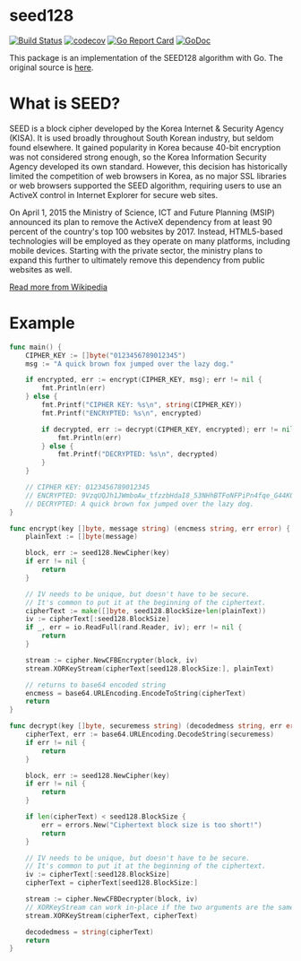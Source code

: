 # seed128
[![Build Status](https://travis-ci.org/geeksbaek/seed128.svg?branch=master)](https://travis-ci.org/geeksbaek/seed128)
[![codecov](https://codecov.io/gh/geeksbaek/seed128/branch/master/graph/badge.svg)](https://codecov.io/gh/geeksbaek/seed128)
[![Go Report Card](https://goreportcard.com/badge/github.com/geeksbaek/seed128)](https://goreportcard.com/report/github.com/geeksbaek/seed128)
[![GoDoc](https://godoc.org/github.com/geeksbaek/seed128?status.svg)](https://godoc.org/github.com/geeksbaek/seed128)

This package is an implementation of the SEED128 algorithm with Go. The original source is [here](https://seed.kisa.or.kr/iwt/ko/bbs/EgovReferenceDetail.do?bbsId=BBSMSTR_000000000002&nttId=34&pageIndex=1&searchCnd=&searchWrd=).

# What is SEED?

SEED is a block cipher developed by the Korea Internet & Security Agency (KISA). It is used broadly throughout South Korean industry, but seldom found elsewhere. It gained popularity in Korea because 40-bit encryption was not considered strong enough, so the Korea Information Security Agency developed its own standard. However, this decision has historically limited the competition of web browsers in Korea, as no major SSL libraries or web browsers supported the SEED algorithm, requiring users to use an ActiveX control in Internet Explorer for secure web sites.

On April 1, 2015 the Ministry of Science, ICT and Future Planning (MSIP) announced its plan to remove the ActiveX dependency from at least 90 percent of the country's top 100 websites by 2017. Instead, HTML5-based technologies will be employed as they operate on many platforms, including mobile devices. Starting with the private sector, the ministry plans to expand this further to ultimately remove this dependency from public websites as well.

[Read more from Wikipedia](https://en.wikipedia.org/wiki/SEED)

# Example

```go
func main() {
    CIPHER_KEY := []byte("0123456789012345")
    msg := "A quick brown fox jumped over the lazy dog."

    if encrypted, err := encrypt(CIPHER_KEY, msg); err != nil {
        fmt.Println(err)
    } else {
        fmt.Printf("CIPHER KEY: %s\n", string(CIPHER_KEY))
        fmt.Printf("ENCRYPTED: %s\n", encrypted)

        if decrypted, err := decrypt(CIPHER_KEY, encrypted); err != nil {
            fmt.Println(err)
        } else {
            fmt.Printf("DECRYPTED: %s\n", decrypted)
        }
    }

    // CIPHER KEY: 0123456789012345
    // ENCRYPTED: 9VzqUQJh1JWmboAw_tfzzbHdaI8_53NHhBTFoNFPiPn4fqe_G44K0xQpYRyqRWAIp9ao-6OnTkJCh08=
    // DECRYPTED: A quick brown fox jumped over the lazy dog.
}

func encrypt(key []byte, message string) (encmess string, err error) {
    plainText := []byte(message)

    block, err := seed128.NewCipher(key)
    if err != nil {
        return
    }

    // IV needs to be unique, but doesn't have to be secure.
    // It's common to put it at the beginning of the ciphertext.
    cipherText := make([]byte, seed128.BlockSize+len(plainText))
    iv := cipherText[:seed128.BlockSize]
    if _, err = io.ReadFull(rand.Reader, iv); err != nil {
        return
    }

    stream := cipher.NewCFBEncrypter(block, iv)
    stream.XORKeyStream(cipherText[seed128.BlockSize:], plainText)

    // returns to base64 encoded string
    encmess = base64.URLEncoding.EncodeToString(cipherText)
    return
}

func decrypt(key []byte, securemess string) (decodedmess string, err error) {
    cipherText, err := base64.URLEncoding.DecodeString(securemess)
    if err != nil {
        return
    }

    block, err := seed128.NewCipher(key)
    if err != nil {
        return
    }

    if len(cipherText) < seed128.BlockSize {
        err = errors.New("Ciphertext block size is too short!")
        return
    }

    // IV needs to be unique, but doesn't have to be secure.
    // It's common to put it at the beginning of the ciphertext.
    iv := cipherText[:seed128.BlockSize]
    cipherText = cipherText[seed128.BlockSize:]

    stream := cipher.NewCFBDecrypter(block, iv)
    // XORKeyStream can work in-place if the two arguments are the same.
    stream.XORKeyStream(cipherText, cipherText)

    decodedmess = string(cipherText)
    return
}
```
